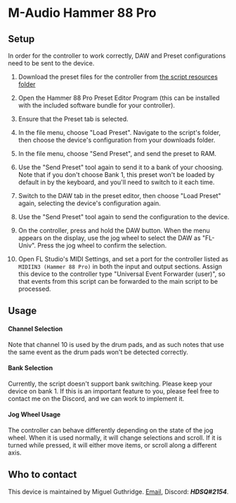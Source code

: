
# M-Audio Hammer 88 Pro

## Setup

In order for the controller to work correctly, DAW and Preset configurations
need to be sent to the device.

1.  Download the preset files for the controller from
    [the script resources folder](../../../resources/deviceconfigs/maudio/hammer88pro/)

2.  Open the Hammer 88 Pro Preset Editor Program (this can be installed with the
    included software bundle for your controller).

3.  Ensure that the Preset tab is selected.

4.  In the file menu, choose "Load Preset". Navigate to the script's folder, then
    choose the device's configuration from your downloads folder.

5.  In the file menu, choose "Send Preset", and send the preset to RAM.

6.  Use the "Send Preset" tool again to send it to a bank of your choosing.
    Note that if you don't choose Bank 1, this preset won't be loaded by default
    in by the keyboard, and you'll need to switch to it each time.

7.  Switch to the DAW tab in the preset editor, then choose "Load Preset" again,
    selecting the device's configuration again.

8.  Use the "Send Preset" tool again to send the configuration to the device.

9.  On the controller, press and hold the DAW button. When the menu appears on
    the display, use the jog wheel to select the DAW as "FL-Univ". Press the jog
    wheel to confirm the selection.

10. Open FL Studio's MIDI Settings, and set a port for the controller listed as
    `MIDIIN3 (Hammer 88 Pro)` in both the input and output sections. Assign this
    device to the controller type "Universal Event Forwarder (user)", so that
    events from this script can be forwarded to the main script to be processed.

## Usage

#### Channel Selection
Note that channel 10 is used by the drum pads, and as such notes that use the
same event as the drum pads won't be detected correctly.

#### Bank Selection
Currently, the script doesn't support bank switching. Please keep your device on
bank 1. If this is an important feature to you, please feel free to contact me
on the Discord, and we can work to implement it.

#### Jog Wheel Usage
The controller can behave differently depending on the state of the jog wheel.
When it is used normally, it will change selections and scroll. If it is turned
while pressed, it will either move items, or scroll along a different axis.

## Who to contact
This device is maintained by Miguel Guthridge. [Email](mailto:hdsq@outlook.com),
Discord: ***HDSQ#2154***.
